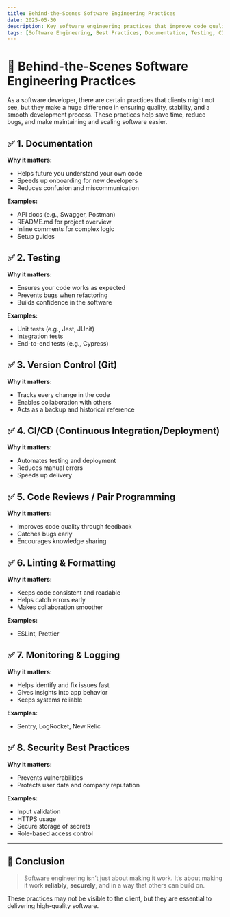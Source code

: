 ```yaml
---
title: Behind-the-Scenes Software Engineering Practices
date: 2025-05-30
description: Key software engineering practices that improve code quality, reliability, and maintainability, including documentation, testing, CI/CD, code reviews, and more.
tags: [Software Engineering, Best Practices, Documentation, Testing, CI/CD, Code Quality, Security]
---
```


# 🔧 Behind-the-Scenes Software Engineering Practices

As a software developer, there are certain practices that clients might not see, but they make a huge difference in ensuring quality, stability, and a smooth development process. These practices help save time, reduce bugs, and make maintaining and scaling software easier.

## ✅ 1. Documentation

**Why it matters:**
- Helps future you understand your own code
- Speeds up onboarding for new developers
- Reduces confusion and miscommunication

**Examples:**
- API docs (e.g., Swagger, Postman)
- README.md for project overview
- Inline comments for complex logic
- Setup guides

## ✅ 2. Testing

**Why it matters:**
- Ensures your code works as expected
- Prevents bugs when refactoring
- Builds confidence in the software

**Examples:**
- Unit tests (e.g., Jest, JUnit)
- Integration tests
- End-to-end tests (e.g., Cypress)

## ✅ 3. Version Control (Git)

**Why it matters:**
- Tracks every change in the code
- Enables collaboration with others
- Acts as a backup and historical reference

## ✅ 4. CI/CD (Continuous Integration/Deployment)

**Why it matters:**
- Automates testing and deployment
- Reduces manual errors
- Speeds up delivery

## ✅ 5. Code Reviews / Pair Programming

**Why it matters:**
- Improves code quality through feedback
- Catches bugs early
- Encourages knowledge sharing

## ✅ 6. Linting & Formatting

**Why it matters:**
- Keeps code consistent and readable
- Helps catch errors early
- Makes collaboration smoother

**Examples:**
- ESLint, Prettier

## ✅ 7. Monitoring & Logging

**Why it matters:**
- Helps identify and fix issues fast
- Gives insights into app behavior
- Keeps systems reliable

**Examples:**
- Sentry, LogRocket, New Relic

## ✅ 8. Security Best Practices

**Why it matters:**
- Prevents vulnerabilities
- Protects user data and company reputation

**Examples:**
- Input validation
- HTTPS usage
- Secure storage of secrets
- Role-based access control

---

## 🎯 Conclusion

> Software engineering isn’t just about making it work. It’s about making it work **reliably**, **securely**, and in a way that others can build on.

These practices may not be visible to the client, but they are essential to delivering high-quality software.
